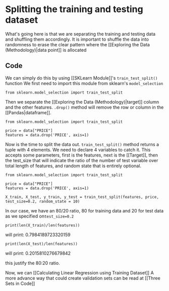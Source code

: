 # Splitting the training and testing dataset
What's going here is that we are separating the training and testing data and shuffling them accordingly. It is important to shuffle the data into randomness to erase the clear pattern where the [[Exploring the Data (Methodology)|data point]] is allocated

## Code
We can simply do this by using [[SKLearn Module]]'s `train_test_split()` function
We first need to import this module from sklearn's `model_selection`

```
from sklearn.model_selection import train_test_split
```

Then we separate the [[Exploring the Data (Methodology)|target]] column and the other features. `.drop()` method will remove the row or column in the [[Pandas|dataframe]]. 

```
from sklearn.model_selection import train_test_split

price = data["PRICE"]
features = data.drop('PRICE', axis=1)

```

Now is the time to split  the data out. `train_test_split()` method returns a tuple with 4 elements. We need to declare 4 variables to catch it. This accepts some parameters, first is the features, next is the [[Target]], then the test_size that will indicate the ratio of the number of test variable over total length of features, and random state that is entirely optional.

```
from sklearn.model_selection import train_test_split

price = data["PRICE"]
features = data.drop('PRICE', axis=1)

X_train, X_test, y_train, y_test = train_test_split(features, price, test_size=0.2, random_state = 10)
```

In our case, we have an 80/20 ratio, 80 for training data and 20 for test data as we specified on`test_size=0.2`  

```
print(len(X_train)/len(features))
```

will print: 0.7984189723320159

```
print(len(X_test)/len(features))
```

will print: 0.2015810276679842

this justify the 80:20 ratio. 


Now, we can [[Calculating Linear Regression using Training Dataset]]
A more advance way that could create validation sets can be read at [[Three Sets in Code]]
